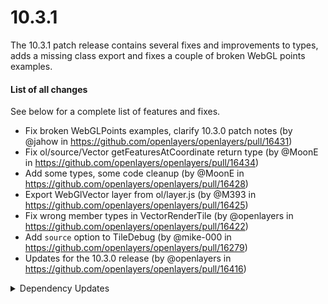# 10.3.1

The 10.3.1 patch release contains several fixes and improvements to types, adds a missing class export and fixes a couple of broken WebGL points examples.

#### List of all changes

See below for a complete list of features and fixes.

 * Fix broken WebGLPoints examples, clarify 10.3.0 patch notes (by @jahow in https://github.com/openlayers/openlayers/pull/16431)
 * Fix ol/source/Vector getFeaturesAtCoordinate return type (by @MoonE in https://github.com/openlayers/openlayers/pull/16434)
 * Add some types, some code cleanup (by @MoonE in https://github.com/openlayers/openlayers/pull/16428)
 * Export WebGlVector layer from ol/layer.js (by @M393 in https://github.com/openlayers/openlayers/pull/16425)
 * Fix wrong member types in VectorRenderTile (by @openlayers in https://github.com/openlayers/openlayers/pull/16422)
 * Add `source` option to TileDebug (by @mike-000 in https://github.com/openlayers/openlayers/pull/16279)
 * Updates for the 10.3.0 release (by @openlayers in https://github.com/openlayers/openlayers/pull/16416)


<details>
  <summary>Dependency Updates</summary>

 * Bump @typescript-eslint/parser from 8.15.0 to 8.16.0 (by @openlayers in https://github.com/openlayers/openlayers/pull/16417)
 * Bump marked from 15.0.2 to 15.0.3 (by @openlayers in https://github.com/openlayers/openlayers/pull/16420)
 * Bump rollup from 4.27.4 to 4.28.0 (by @openlayers in https://github.com/openlayers/openlayers/pull/16419)


</details>
